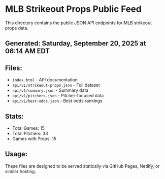 # MLB Strikeout Props Public Feed

This directory contains the public JSON API endpoints for MLB strikeout props data.

## Generated: Saturday, September 20, 2025 at 06:14 AM EDT

## Files:
- `index.html` - API documentation
- `api/v1/strikeout-props.json` - Full dataset
- `api/v1/summary.json` - Summary data
- `api/v1/pitchers.json` - Pitcher-focused data  
- `api/v1/best-odds.json` - Best odds rankings

## Stats:
- Total Games: 15
- Total Pitchers: 33
- Games with Props: 15

## Usage:
These files are designed to be served statically via GitHub Pages, Netlify, or similar hosting.
